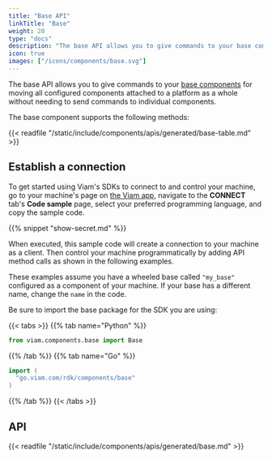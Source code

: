 ```yaml
---
title: "Base API"
linkTitle: "Base"
weight: 20
type: "docs"
description: "The base API allows you to give commands to your base components for moving all configured components attached to a platform as a whole without needing to send commands to individual components."
icon: true
images: ["/icons/components/base.svg"]
---
```


The base API allows you to give commands to your [base components](/components/base/) for moving all configured components attached to a platform as a whole without needing to send commands to individual components.

The base component supports the following methods:

{{< readfile "/static/include/components/apis/generated/base-table.md" >}}

## Establish a connection

To get started using Viam's SDKs to connect to and control your machine, go to your machine's page on [the Viam app](https://app.viam.com), navigate to the **CONNECT** tab's **Code sample** page, select your preferred programming language, and copy the sample code.

{{% snippet "show-secret.md" %}}

When executed, this sample code will create a connection to your machine as a client.
Then control your machine programmatically by adding API method calls as shown in the following examples.

These examples assume you have a wheeled base called `"my_base"` configured as a component of your machine.
If your base has a different name, change the `name` in the code.

Be sure to import the base package for the SDK you are using:

{{< tabs >}}
{{% tab name="Python" %}}

```python
from viam.components.base import Base
```

{{% /tab %}}
{{% tab name="Go" %}}

```go
import (
  "go.viam.com/rdk/components/base"
)
```

{{% /tab %}}
{{< /tabs >}}

## API

{{< readfile "/static/include/components/apis/generated/base.md" >}}
